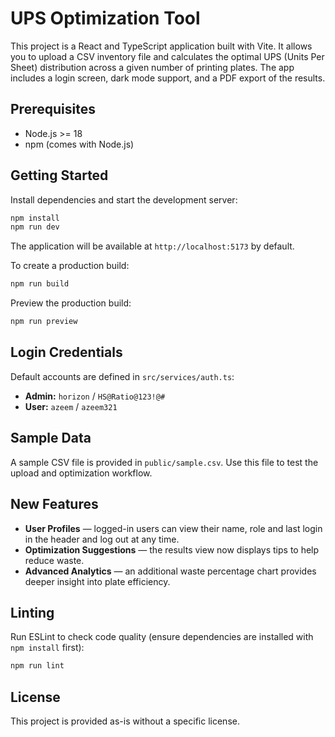 # UPS Optimization Tool

This project is a React and TypeScript application built with Vite. It allows you to upload a CSV inventory file and calculates the optimal UPS (Units Per Sheet) distribution across a given number of printing plates. The app includes a login screen, dark mode support, and a PDF export of the results.

## Prerequisites

- Node.js >= 18
- npm (comes with Node.js)

## Getting Started

Install dependencies and start the development server:

```bash
npm install
npm run dev
```

The application will be available at `http://localhost:5173` by default.

To create a production build:

```bash
npm run build
```

Preview the production build:

```bash
npm run preview
```

## Login Credentials

Default accounts are defined in `src/services/auth.ts`:

- **Admin:** `horizon` / `HS@Ratio@123!@#`
- **User:** `azeem` / `azeem321`

## Sample Data

A sample CSV file is provided in `public/sample.csv`. Use this file to test the upload and optimization workflow.

## New Features

- **User Profiles** — logged-in users can view their name, role and last login in the header and log out at any time.
- **Optimization Suggestions** — the results view now displays tips to help reduce waste.
- **Advanced Analytics** — an additional waste percentage chart provides deeper insight into plate efficiency.

## Linting

Run ESLint to check code quality (ensure dependencies are installed with `npm install` first):

```bash
npm run lint
```

## License

This project is provided as-is without a specific license.
